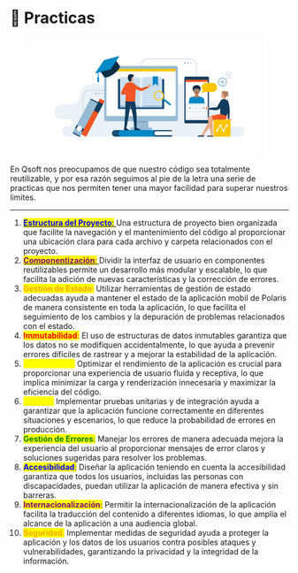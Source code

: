 # 📕 Practicas&#x20;

<figure><img src="../../../../../.gitbook/assets/Decalogo+Educación+en+Línea.jpg" alt=""><figcaption></figcaption></figure>

En Qsoft nos preocupamos de que nuestro código sea totalmente reutilizable, y por esa razón seguimos al pie de la letra una serie de practicas que nos permiten tener una mayor facilidad para superar nuestros limites.

***

1. [<mark style="color:blue;">**Estructura del Proyecto**</mark><mark style="color:blue;">:</mark> ](broken-reference)Una estructura de proyecto bien organizada que facilite la navegación y el mantenimiento del código al proporcionar una ubicación clara para cada archivo y carpeta relacionados con el proyecto.
2. [<mark style="color:purple;">**Componentización**</mark><mark style="color:purple;">:</mark> ](componentizacion.md)Dividir la interfaz de usuario en componentes reutilizables permite un desarrollo más modular y escalable, lo que facilita la adición de nuevas características y la corrección de errores.
3. <mark style="color:orange;">**Gestión de Estado**</mark><mark style="color:orange;">:</mark> Utilizar herramientas de gestión de estado adecuadas ayuda a mantener el estado de la aplicación mobil de Polaris de manera consistente en toda la aplicación, lo que facilita el seguimiento de los cambios y la depuración de problemas relacionados con el estado.
4. <mark style="color:red;">**Immutabilidad**</mark><mark style="color:red;">:</mark> El uso de estructuras de datos inmutables garantiza que los datos no se modifiquen accidentalmente, lo que ayuda a prevenir errores difíciles de rastrear y a mejorar la estabilidad de la aplicación.
5. <mark style="color:yellow;">**Performance**</mark><mark style="color:yellow;">:</mark> Optimizar el rendimiento de la aplicación es crucial para proporcionar una experiencia de usuario fluida y receptiva, lo que implica minimizar la carga y renderización innecesaria y maximizar la eficiencia del código.
6. <mark style="color:yellow;">**Testing**</mark><mark style="color:yellow;">:</mark> Implementar pruebas unitarias y de integración ayuda a garantizar que la aplicación funcione correctamente en diferentes situaciones y escenarios, lo que reduce la probabilidad de errores en producción.
7. <mark style="color:green;">**Gestión de Errores**</mark><mark style="color:green;">:</mark> Manejar los errores de manera adecuada mejora la experiencia del usuario al proporcionar mensajes de error claros y soluciones sugeridas para resolver los problemas.
8. <mark style="color:blue;">**Accesibilidad**</mark><mark style="color:blue;">:</mark> Diseñar la aplicación teniendo en cuenta la accesibilidad garantiza que todos los usuarios, incluidas las personas con discapacidades, puedan utilizar la aplicación de manera efectiva y sin barreras.
9. <mark style="color:purple;">**Internacionalización**</mark><mark style="color:purple;">:</mark> Permitir la internacionalización de la aplicación facilita la traducción del contenido a diferentes idiomas, lo que amplía el alcance de la aplicación a una audiencia global.
10. <mark style="color:orange;">**Seguridad**</mark><mark style="color:orange;">:</mark> Implementar medidas de seguridad ayuda a proteger la aplicación y los datos de los usuarios contra posibles ataques y vulnerabilidades, garantizando la privacidad y la integridad de la información.
